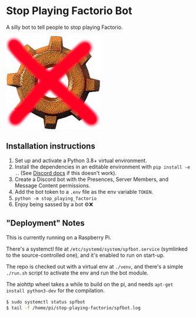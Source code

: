 # Stop Playing Factorio Bot

A silly bot to tell people to stop playing Factorio.

![No more Factorio](./icon.png)

## Installation instructions

1. Set up and activate a Python 3.8+ virtual environment.
1. Install the dependencies in an editable environment with `pip install -e .`. (See [Discord docs](https://discordpy.readthedocs.io/en/latest/intro.html#installing) if this doesn't work).
1. Create a Discord bot with the Presences, Server Members, and Message Content permissions.
1. Add the bot token to a `.env` file as the env variable `TOKEN`.
1. `python -m stop_playing_factorio`
1. Enjoy being sassed by a bot ⚙️❌

## "Deployment" Notes

This is currently running on a Raspberry Pi.

There's a systemctl file at `/etc/systemd/system/spfbot.service` (symlinked to the source-controlled one), and it's enabled to run on start-up.

The repo is checked out with a virtual env at `./venv`, and there's a simple `./run.sh` script to activate the env and run the bot module.

The aiohttp wheel takes a while to build on the pi, and needs `apt-get install python3-dev` for the compilation.

```bash
$ sudo systemctl status spfbot
$ tail -f /home/pi/stop-playing-factorio/spfbot.log
```
